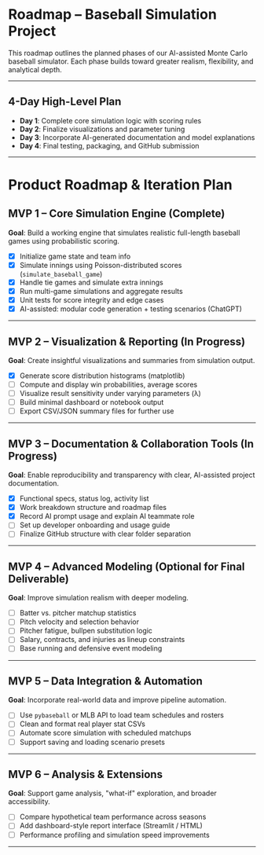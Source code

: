 # Roadmap – Baseball Simulation Project

This roadmap outlines the planned phases of our AI-assisted Monte Carlo baseball simulator. Each phase builds toward greater realism, flexibility, and analytical depth.

---

## 4-Day High-Level Plan

- **Day 1**: Complete core simulation logic with scoring rules  
- **Day 2**: Finalize visualizations and parameter tuning  
- **Day 3**: Incorporate AI-generated documentation and model explanations  
- **Day 4**: Final testing, packaging, and GitHub submission

---

# Product Roadmap & Iteration Plan

## MVP 1 – Core Simulation Engine (Complete)
**Goal**: Build a working engine that simulates realistic full-length baseball games using probabilistic scoring.

- [x] Initialize game state and team info
- [x] Simulate innings using Poisson-distributed scores (`simulate_baseball_game`)
- [x] Handle tie games and simulate extra innings
- [x] Run multi-game simulations and aggregate results
- [x] Unit tests for score integrity and edge cases
- [x] AI-assisted: modular code generation + testing scenarios (ChatGPT)

---

## MVP 2 – Visualization & Reporting (In Progress)
**Goal**: Create insightful visualizations and summaries from simulation output.

- [x] Generate score distribution histograms (matplotlib)
- [ ] Compute and display win probabilities, average scores
- [ ] Visualize result sensitivity under varying parameters (λ)
- [ ] Build minimal dashboard or notebook output
- [ ] Export CSV/JSON summary files for further use

---

## MVP 3 – Documentation & Collaboration Tools (In Progress)
**Goal**: Enable reproducibility and transparency with clear, AI-assisted project documentation.

- [x] Functional specs, status log, activity list
- [x] Work breakdown structure and roadmap files
- [x] Record AI prompt usage and explain AI teammate role
- [ ] Set up developer onboarding and usage guide
- [ ] Finalize GitHub structure with clear folder separation

---

## MVP 4 – Advanced Modeling (Optional for Final Deliverable)
**Goal**: Improve simulation realism with deeper modeling.

- [ ] Batter vs. pitcher matchup statistics
- [ ] Pitch velocity and selection behavior
- [ ] Pitcher fatigue, bullpen substitution logic
- [ ] Salary, contracts, and injuries as lineup constraints
- [ ] Base running and defensive event modeling

---

## MVP 5 – Data Integration & Automation
**Goal**: Incorporate real-world data and improve pipeline automation.

- [ ] Use `pybaseball` or MLB API to load team schedules and rosters
- [ ] Clean and format real player stat CSVs
- [ ] Automate score simulation with scheduled matchups
- [ ] Support saving and loading scenario presets

---

## MVP 6 – Analysis & Extensions
**Goal**: Support game analysis, "what-if" exploration, and broader accessibility.

- [ ] Compare hypothetical team performance across seasons
- [ ] Add dashboard-style report interface (Streamlit / HTML)
- [ ] Performance profiling and simulation speed improvements

---

